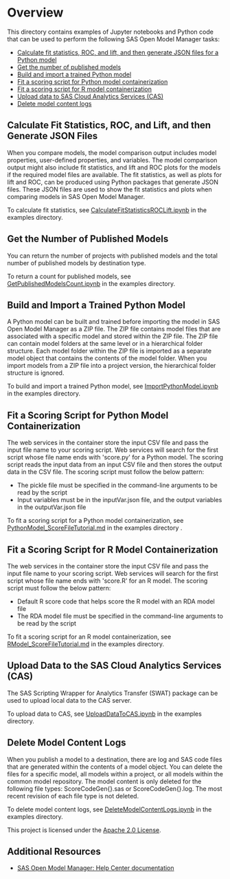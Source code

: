 # Overview

This directory contains examples of Jupyter notebooks and Python code that can be used to perform the following SAS Open Model Manager tasks:
* [Calculate fit statistics, ROC, and lift, and then generate JSON files for a Python model](#calculate-fit-statistics-roc-and-lift-and-then-generate-json-files)
* [Get the number of published models](#get-the-number-of-published-models)
* [Build and import a trained Python model](#build-and-import-a-trained-python-model)
* [Fit a scoring script for Python model containerization](#fit-a-scoring-script-for-python-model-containerization)
* [Fit a scoring script for R model containerization](#fit-a-scoring-script-for-r-model-containerization)
* [Upload data to SAS Cloud Analytics Services (CAS)](#upload-data-to-the-sas-cloud-analytics-services-cas)
* [Delete model content logs](#delete-model-content-logs)

## Calculate Fit Statistics, ROC, and Lift, and then Generate JSON Files

When you compare models, the model comparison output includes model properties, user-defined properties, and variables. The model comparison output
might also include fit statistics, and lift and ROC plots for the models if the required model files are available. The fit statistics, as well as
plots for lift and ROC, can be produced using Python packages that generate JSON files. These JSON files are used to show the fit statistics
and plots when comparing models in SAS Open Model Manager.

To calculate fit statistics, see [ CalculateFitStatisticsROCLift.ipynb](./CalculateFitStatisticsROCLift.ipynb) in the examples directory.


## Get the Number of Published Models

You can return the number of projects with published models and the total number of published models by destination type.

To return a count for published models, see [GetPublishedModelsCount.ipynb](./GetPublishedModelsCount.ipynb) in the examples directory.

## Build and Import a Trained Python Model

A Python model can be built and trained before importing the model in SAS Open Model Manager as a ZIP file. The ZIP file contains model files that are associated
with a specific model and stored within the ZIP file. The ZIP file can contain model folders at the same level or in a hierarchical folder structure.
Each model folder within the ZIP file is imported as a separate model object that contains the contents of the model folder.
When you import models from a ZIP file into a project version, the hierarchical folder structure is ignored.

To build and import a trained Python model, see [ImportPythonModel.ipynb](./ImportPythonModel.ipynb) in the examples directory.

## Fit a Scoring Script for Python Model Containerization

The web services in the container store the input CSV file and pass the input file name to your scoring script. Web services will search for the first script whose file
name ends with 'score.py' for a Python model. The scoring script reads the input data from an input CSV file and then stores the output data in the CSV file.
The scoring script must follow the below pattern:

* The pickle file must be specified in the command-line arguments to be read by the script
* Input variables must be in the inputVar.json file, and the output variables in the outputVar.json file

To fit a scoring script for a Python model containerization, see [PythonModel_ScoreFileTutorial.md](./PythonModel_ScoreFileTutorial.md) in the examples directory .

## Fit a Scoring Script for R Model Containerization

The web services in the container store the input CSV file and pass the input file name to your scoring script. Web services will search for the first script whose file
name ends with 'score.R' for an R model. The scoring script must follow the below pattern:

* Default R score code that helps score the R model with an RDA model file
* The RDA model file must be specified in the command-line arguments to be read by the script

To fit a scoring script for an R model containerization, see [RModel_ScoreFileTutorial.md](./RModel_ScoreFileTutorial.md) in the examples directory.

## Upload Data to the SAS Cloud Analytics Services (CAS)

The SAS Scripting Wrapper for Analytics Transfer (SWAT) package can be used to upload local data to the CAS server. 

To upload data to CAS, see [UploadDataToCAS.ipynb](./UploadDataToCAS.ipynb) in the examples directory.

## Delete Model Content Logs
When you publish a model to a destination, there are log and SAS code files that are generated within the contents of a model object. 
You can delete the files for a specific model, all models within a project, or all models within the common model repository. 
The model content is only deleted for the following file types: ScoreCodeGen{}.sas or ScoreCodeGen{}.log. The most recent revision of each file type is not deleted.

To delete model content logs, see [DeleteModelContentLogs.ipynb](./DeleteModelContentLogs.ipynb) in the examples directory.

This project is licensed under the [Apache 2.0 License](../LICENSE).

## Additional Resources
* [SAS Open Model Manager: Help Center documentation](https://documentation.sas.com/?cdcId=openmmcdc&cdcVersion=1.2&docsetId=openmmug&docsetTarget=titlepage.htm&locale=en)



